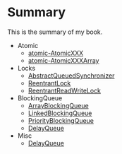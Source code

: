 # Summary

This is the summary of my book.

* Atomic
	* [atomic-AtomicXXX](atomic/AtomicXXX.md)
	* [atomic-AtomicXXXArray](atomic/AtomicXXXArray.md)
* Locks
	* [AbstractQueuedSynchronizer](locks/AbstractQueuedSynchronizer.md)
	* [ReentrantLock](locks/ReentrantLock.md)
	* [ReentrantReadWriteLock](locks/ReentrantReadWriteLock.md)
* BlockingQueue
    * [ArrayBlockingQueue](blockingQueue/ArrayBlockingQueue.md)
    * [LinkedBlockingQueue](blockingQueue/LinkedBlockingQueue.md)
    * [PriorityBlockingQueue](blockingQueue/PriorityBlockingQueue.md)
    * [DelayQueue](blockingQueue/DelayQueue.md)
* Misc
    * [DelayQueue](misc/CountDownLatch.md)